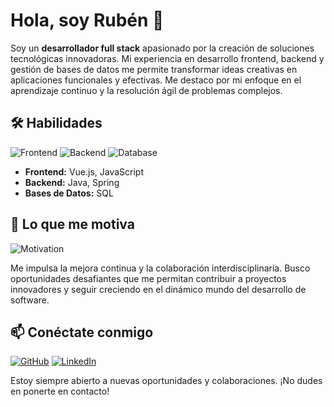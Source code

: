 # Hola, soy Rubén 👋

Soy un **desarrollador full stack** apasionado por la creación de soluciones tecnológicas innovadoras. Mi experiencia en desarrollo frontend, backend y gestión de bases de datos me permite transformar ideas creativas en aplicaciones funcionales y efectivas. Me destaco por mi enfoque en el aprendizaje continuo y la resolución ágil de problemas complejos.

## 🛠 Habilidades

![Frontend](https://img.shields.io/badge/Frontend-Vue.js%20%7C%20JavaScript-blue)
![Backend](https://img.shields.io/badge/Backend-Java%20%7C%20Spring-green)
![Database](https://img.shields.io/badge/Database-SQL-orange)

- **Frontend:** Vue.js, JavaScript
- **Backend:** Java, Spring
- **Bases de Datos:** SQL

## 🌟 Lo que me motiva

![Motivation](https://img.shields.io/badge/Motivation-Continuous%20Improvement%20%7C%20Interdisciplinary%20Collaboration-yellow)

Me impulsa la mejora continua y la colaboración interdisciplinaria. Busco oportunidades desafiantes que me permitan contribuir a proyectos innovadores y seguir creciendo en el dinámico mundo del desarrollo de software.

## 📫 Conéctate conmigo

[![GitHub](https://img.shields.io/badge/GitHub-lubineitor-black?style=flat&logo=github)](https://github.com/lubineitor)
[![LinkedIn](https://img.shields.io/badge/LinkedIn-rubenteijeiro-blue?style=flat&logo=linkedin)](https://www.linkedin.com/in/rubenteijeiro)

Estoy siempre abierto a nuevas oportunidades y colaboraciones. ¡No dudes en ponerte en contacto!
